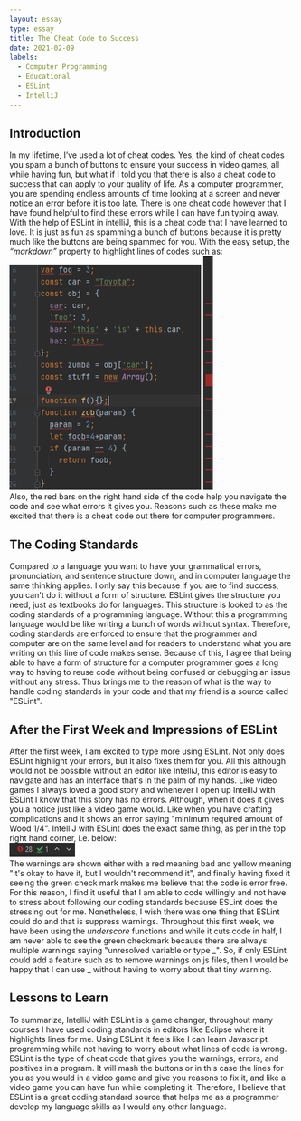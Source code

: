 ```yaml
---
layout: essay
type: essay
title: The Cheat Code to Success
date: 2021-02-09
labels:
  - Computer Programming
  - Educational
  - ESLint
  - IntelliJ
---
```

## Introduction
In my lifetime, I’ve used a lot of cheat codes. Yes, the kind of cheat codes you spam a bunch of buttons to ensure your success in video games, all while having fun, but what if I told you that there is also a cheat code to success that can apply to your quality of life. As a computer programmer, you are spending endless amounts of time looking at a screen and never notice an error before it is too late. There is one cheat code however that I have found helpful to find these errors while I can have fun typing away. With the help of ESLint in intelliJ, this is a cheat code that I have learned to love. It is just as fun as spamming a bunch of buttons because it is pretty much like the buttons are being spammed for you. With the easy setup, the <i>“markdown”</i> property to highlight lines of codes such as:
<img src="../images/code.PNG"> <img src="../images/lines.PNG">
<br>Also, the red bars on the right hand side of the code help you navigate the code and see what errors it gives you. Reasons such as these make me excited that there is a cheat code out there for computer programmers.</br>

## The Coding Standards
Compared to a language you want to have your grammatical errors, pronunciation, and sentence structure down, and in computer language the same thinking applies. I only say this because if you are to find success, you can't do it without a form of structure. ESLint gives the structure you need, just as textbooks do for languages. This structure is looked to as the coding standards of a programming language. Without this a programming language would be like writing a bunch of words without syntax. Therefore, coding standards are enforced to ensure that the programmer and computer are on the same level and for readers to understand what you are writing on this line of code makes sense. Because of this, I agree that being able to have a form of structure for a computer programmer goes a long way to having to reuse code without being confused or debugging an issue without any stress. Thus brings me to the reason of what is the way to handle coding standards in your code and that my friend is a source called "ESLint".

## After the First Week and Impressions of ESLint
After the first week, I am excited to type more using ESLint. Not only does ESLint highlight your errors, but it also fixes them for you. All this although would not be possible without an editor like IntelliJ, this editor is easy to navigate and has an interface that's in the palm of my hands. Like video games I always loved a good story and whenever I open up IntelliJ with ESLint I know that this story has no errors. Although, when it does it gives you a notice just like a video game would. Like when you have crafting complications and it shows an error saying "minimum required amount of Wood 1/4". IntelliJ with ESLint does the exact same thing, as per in the top right hand corner, i.e. below:<br>
<img src="../images/right-hand.PNG">
<br>The warnings are shown either with a red meaning bad and yellow meaning "it's okay to have it, but I wouldn't recommend it", and finally having fixed it seeing the green check mark makes me believe that the code is error free.</br> For this reason, I find it useful that I am able to code willingly and not have to stress about following our coding standards because ESLint does the stressing out for me. Nonetheless, I wish there was one thing that ESLint could do and that is suppress warnings. Throughout this first week, we have been using the <i> underscore </i> functions and while it cuts code in half, I am never able to see the green checkmark because there are always multiple warnings saying "unresolved variable or type _". So, if only ESLint could add a feature such as to remove warnings on js files, then I would be happy that I can use _ without having to worry about that tiny warning.

## Lessons to Learn
To summarize, IntelliJ with ESLint is a game changer, throughout many courses I have used coding standards in editors like Eclipse where it highlights lines for me. Using ESLint it feels like I can learn Javascript programming while not having to worry about what lines of code is wrong. ESLint is the type of cheat code that gives you the warnings, errors, and positives in a program. It will mash the buttons or in this case the lines for you as you would in a video game and give you reasons to fix it, and like a video game you can have fun while completing it. Therefore, I believe that ESLint is a great coding standard source that helps me as a programmer develop my language skills as I would any other language.
<br>
<br>
<br>